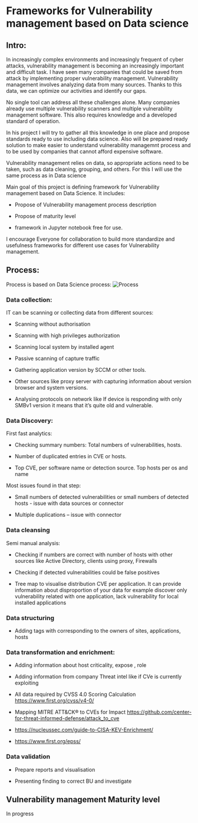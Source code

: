 # Frameworks for Vulnerability management based on Data science  

## Intro: 

 In increasingly complex environments and increasingly frequent of cyber attacks, vulnerability management is becoming an increasingly important and difficult task. I have seen many companies that could be saved from attack by implementing proper vulnerability management. Vulnerability management involves analyzing data from many sources. Thanks to this data, we can optimize our activities and identify our gaps.
 
 No single tool can address all these challenges alone.  Many companies already use multiple vulnerability scanners and multiple vulnerability management software. This also requires knowledge and a developed standard of operation.
 
 In his project I will try to gather  all this knowledge in one place and propose standards ready to use including data science.  Also will be prepared ready solution to make easier to understand vulnerability managemnt process and to be used by companies that cannot afford expensive software.
 
 Vulnerability management relies on data, so appropriate actions need to be taken, such as data cleaning, grouping, and others. For this I will use the same process as in Data science

Main goal of this project is defining framework for Vulnerability management based on Data Science. It includes: 

* Propose of Vulnerability management process description 

* Propose of maturity level  

* framework in Jupyter notebook free for use.   

I encourage Everyone for collaboration to build more standardize and usefulness frameworks for different use cases for Vulnerability management.  

##  Process: 

Process is based on Data Science process: 
![Process](https://lh3.googleusercontent.com/pw/ADCreHf53bFBVWybp_M10SDVGECA013VpJjo6IIT25UsqNDLa6bQ0_aIDn7G0Us_JenCIpbY4cIzyvoJZrSnaBuJgg13cXqr9Tv__lPZNSVY366QHLrGbQwaVPOpEVd0-a8LKMPxlOCgmFeSHbwrbRoJ5GnUQg=w1338-h324-s-no-gm?authuser=0)
### Data collection: 

IT can be scanning or collecting data from different sources: 

* Scanning without authorisation 

* Scanning with high privileges authorization 

* Scanning local system by installed agent 

* Passive scanning of capture traffic  

* Gathering application version by SCCM or other tools.  

* Other sources like proxy server with capturing information about version browser and system versions.  

* Analysing protocols on network like If device is responding with only SMBv1 version it means that it’s quite old and vulnerable.   

###  Data Discovery:

First fast analytics: 

* Checking summary numbers: Total numbers of vulnerabilities, hosts.  

* Number of duplicated entries in CVE or hosts.  

* Top CVE, per software name or detection source. Top hosts per os and name 

Most issues found in that step: 

* Small numbers of detected vulnerabilities or small numbers of detected hosts - issue with data sources or connector 

* Multiple duplications – issue with connector 

### Data cleansing  

Semi manual analysis: 

* Checking if numbers are correct with number of hosts with other sources like Active Directory, clients using proxy, Firewalls  

* Checking if detected vulnerabilities could be false positives 

* Tree map to visualise distribution CVE per application.  It can provide information about disproportion of your data for example discover only vulnerability related with one application, lack vulnerability for local installed applications 

 

### Data structuring  

* Adding tags with corresponding to the owners of sites, applications, hosts 

### Data transformation and enrichment: 

* Adding information about host criticality, expose ,  role 

* Adding information from company Threat intel  like  if CVe is currently exploiting  
* All data required by CVSS 4.0 Scoring Calculation https://www.first.org/cvss/v4-0/
* Mapping MITRE ATT&CK® to CVEs for Impact  https://github.com/center-for-threat-informed-defense/attack_to_cve
* https://nucleussec.com/guide-to-CISA-KEV-Enrichment/
* https://www.first.org/epss/
 

### Data validation 

* Prepare reports and visualisation 

* Presenting finding to correct BU and investigate  

## Vulnerability management Maturity level 
In  progress
 
